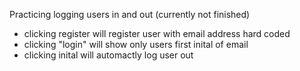 Practicing logging users in and out (currently not finished)
- clicking register will register user with email address hard coded
- clicking "login" will show only users first inital of email
- clicking inital will automactly log user out
